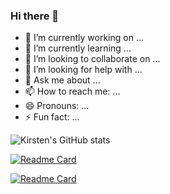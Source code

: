 ### Hi there 👋

<!--
**kirsten-tay/kirsten-tay** is a ✨ _special_ ✨ repository because its `README.md` (this file) appears on your GitHub profile.

Here are some ideas to get you started:
-->

- 🔭 I’m currently working on ...
- 🌱 I’m currently learning ...
- 👯 I’m looking to collaborate on ...
- 🤔 I’m looking for help with ...
- 💬 Ask me about ...
- 📫 How to reach me: ...
- 😄 Pronouns: ...
- ⚡ Fun fact: ...


![Kirsten's GitHub stats](https://github-readme-stats.vercel.app/api?username=kirsten-tay&show_icons=true&theme=radical)

[![Readme Card](https://github-readme-stats.vercel.app/api/pin/?username=kirsten-tay&repo=spectrum-iot)](https://github.com/kirsten-tay/spectrum-iot)

[![Readme Card](https://github-readme-stats.vercel.app/api/pin/?username=kirsten-tay&repo=github-readme-stats)](https://github.com/kirsten-tay/github-readme-stats )
  

